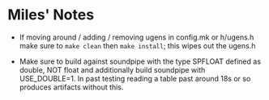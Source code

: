 # Miles' Notes

- If moving around / adding / removing ugens in config.mk or h/ugens.h make
  sure to `make clean` then `make install`; this wipes out the ugens.h

- Make sure to build against soundpipe with the type SPFLOAT defined as
  double, NOT float and additionally build soundpipe with USE_DOUBLE=1.
  In past testing reading a table past around 18s or so produces artifacts
  without this.
